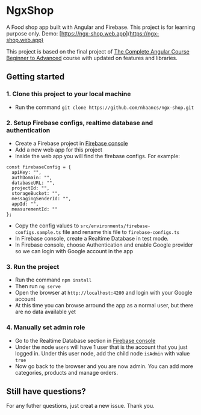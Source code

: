 # NgxShop

A Food shop app built with Angular and Firebase. This project is for learning purpose only. Demo: [https://ngx-shop.web.app](https://ngx-shop.web.app)

This project is based on the final project of [The Complete Angular Course Beginner to Advanced](https://udemy.com/course/the-complete-angular-master-class) course with updated on features and libraries.

## Getting started

### 1. Clone this project to your local machine

- Run the command `git clone https://github.com/nhaancs/ngx-shop.git`

### 2. Setup Firebase configs, realtime database and authentication

- Create a Firebase project in [Firebase console](https://console.firebase.google.com/)
- Add a new web app for this project
- Inside the web app you will find the firebase configs. For example:
```
const firebaseConfig = {
  apiKey: "",
  authDomain: "",
  databaseURL: "",
  projectId: "",
  storageBucket: "",
  messagingSenderId: "",
  appId: "",
  measurementId: ""
};
```
- Copy the config values to `src/environments/firebase-configs.sample.ts` file and rename this file to `firebase-configs.ts`
- In Firebase console, create a Realtime Database in test mode.
- In Firebase console, choose Authentication and enable Google provider so we can login with Google account in the app

### 3. Run the project

- Run the command `npm install`
- Then run `ng serve`
- Open the browser at `http://localhost:4200` and login with your Google account
- At this time you can browse arround the app as a normal user, but there are no data available yet 

### 4. Manually set admin role

- Go to the Realtime Database section in [Firebase console](https://console.firebase.google.com/)
- Under the node `users` will have 1 user that is the account that you just logged in. Under this user node, add the child node `isAdmin` with value `true`
- Now go back to the browser and you are now admin. You can add more categories, products and manage orders.

## Still have questions?

For any futher questions, just creat a new issue. Thank you.